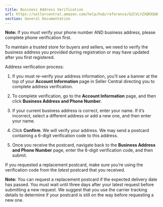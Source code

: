 ```yaml
---
title: Business Address Verification
url: https://sellercentral.amazon.com/help/hub/reference/G2CVLYZXQRXQAMAL
section: General Documentation
---
```


**Note:** If you must verify your phone number AND business address, please
complete phone verification first.

To maintain a trusted store for buyers and sellers, we need to verify the
business address you provided during registration or may have updated after
you first registered.

Address verification process:

  1. If you must re-verify your address information, you’ll see a banner at the top of your **Account Information** page in Seller Central directing you to complete address verification. 

  2. To complete verification, go to the **Account Information** page, and then click **Business Address and Phone Number**.

  3. If your current business address is correct, enter your name. If it’s incorrect, select a different address or add a new one, and then enter your name. 

  4. Click **Confirm**.  We will verify your address. We may send a postcard containing a 6-digit verification code to this address. 

  5. Once you receive the postcard, navigate back to the **Business Address and Phone Number** page, enter the 6-digit verification code, and then submit. 

If you requested a replacement postcard, make sure you’re using the
verification code from the _latest_ postcard that you received.

**Note:** You can request a replacement postcard if the expected delivery date
has passed. You must wait until three days after your latest request before
submitting a new request. We suggest that you use the carrier tracking details
to determine if your postcard is still on the way before requesting a new one.

